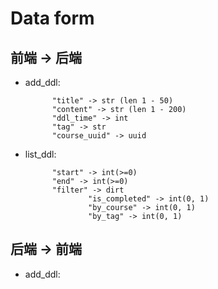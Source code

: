 # Data form

## 前端  -> 后端

- add_ddl:

  ```
  		"title" -> str (len 1 - 50)
  		"content" -> str (len 1 - 200)
  		"ddl_time" -> int
  		"tag" -> str
  		"course_uuid" -> uuid
  ```

- list_ddl:

  ```
  		"start" -> int(>=0)
  		"end" -> int(>=0)
  		"filter" -> dirt
  				"is_completed" -> int(0, 1)
  				"by_course" -> int(0, 1)
  				"by_tag" -> int(0, 1)
  ```

  



## 后端 -> 前端

- add_ddl:

  
